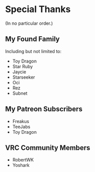 # Special Thanks
(In no particular order.)
## My Found Family
Including but not limited to:

- Toy Dragon
- Star Ruby
- Jaycie
- Starseeker
- Oci
- Rez
- Subnet
## My Patreon Subscribers
- Freakus
- TeeJabs
- Toy Dragon
## VRC Community Members
- RobertWK
- Yoshark